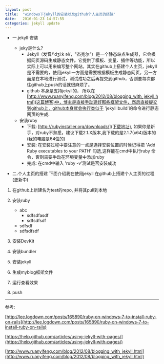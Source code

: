 ```yaml
---
layout: post
title:  "windows下jekyll的安装以及github个人主页的搭建"
date:   2016-01-23 14:57:55
categories: jekyll update
---
```


* 一.jekyll 安装
	+ jeky是什么?
		- Jekyll（发音/'dʒiːk əl/，"杰克尔"）是一个静态站点生成器，它会根据网页源码生成静态文件。它提供了模板、变量、插件等功能，所以实际上可以用来编写整个网站。其实在github上搭建个人主页，jekyll是不需要的，使用jekyll一方面是需要根据模板生成静态网页，另一方面是在本地进行测试，测试成功之后再提交到github，否则要每次都往github上push的话就很麻烦了。 
		- github 本身是支持jekyll的， 所以在[http://www.ruanyifeng.com/blog/2012/08/blogging_with_jekyll.html](这篇博客)中，博主是直接手动建好那些框架文件，然后直接提交到github上，github本身就会执行类似于 'jekyll build'的命令进行静态网页的生成.
	+ 安装ruby
		- 下载: [http://rubyinstaller.org/downloads/](下载地址), 如果你是新手，对ruby不熟悉，建议下载2.1.X版本,我下载的是2.1.7(x64)版本的(我的电脑是64位的)
		- 安装: 在安装过程中要注意的一点是选择安装位置的时候记得把 'Add Ruby executables to your PATH' 勾选,这样能在cmd中执行ruby 命令，否则需要手动在环境变量中添加ruby
		- 完成: 在cmd中输入 'ruby -v'测试是否安装成功
	 
* 二.个人主页的搭建
下面介绍我在使用jekyll 在github上搭建个人主页的过程(更新中)  

 

1. 在github上新建名为test的repo, 并将其pull到本地

2. 安装ruby

	+ abc
		* sdfsdfasdf
		* sdfsdfsdf
	+ sdfsdf
	+ sdfsdfsdf

3. 安装DevKit

4. 安装bundler

5. 安装jekyll

6. 生成myblog框架文件

7. 运行查看效果

8. push

---

  
参考:  

[http://lee.logdown.com/posts/165890/ruby-on-windows-7-to-install-ruby-on-rails](http://lee.logdown.com/posts/165890/ruby-on-windows-7-to-install-ruby-on-rails)  

[https://help.github.com/articles/using-jekyll-with-pages/](https://help.github.com/articles/using-jekyll-with-pages/)  

[http://www.ruanyifeng.com/blog/2012/08/blogging_with_jekyll.html](http://www.ruanyifeng.com/blog/2012/08/blogging_with_jekyll.html)
